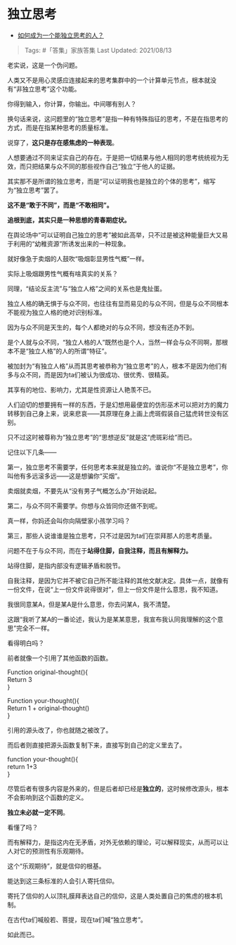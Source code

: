 # 独立思考

- [如何成为一个能独立思考的人？](https://www.zhihu.com/question/20527159/answer/1645922461)

>Tags: #「答集」家族答集
>Last Updated: 2021/08/13

老实说，这是一个伪问题。

人类又不是用心灵感应连接起来的思考集群中的一个计算单元节点，根本就没有“非独立思考”这个功能。

你得到输入，你计算，你输出。中间哪有别人？

换句话来说，这问题里的“独立思考”是指一种有特殊指征的思考，不是在指思考的方式，而是在指某种思考的质量标准。

说穿了，**这只是存在感焦虑的一种表现**。

人想要通过不同来证实自己的存在。于是把一切结果与他人相同的思考统统视为无效，而只把结果与众不同的那些视作自己“独立”于他人的证据。

其实那不是所谓的独立思考，而是“可以证明我也是独立的个体的思考”，缩写为“独立思考”罢了。

**这不是“敢于不同”，而是“不敢相同”。**

**追根到底，其实只是一种思想的青春期症状。**

在舆论场中“可以证明自己独立的思考”被如此高举，只不过是被这种能量巨大又易于利用的“幼稚资源”所诱发出来的一种现象。

就好像急于卖烟的人鼓吹“吸烟彰显男性气概”一样。

实际上吸烟跟男性气概有啥真实的关系？

同理，“结论反主流”与“独立人格”之间的关系也是鬼扯蛋。

独立人格的确无惧于与众不同，也往往有显而易见的与众不同，但是与众不同根本不能视为独立人格的绝对识别标准。

因为与众不同是天生的，每个人都绝对的与众不同，想没有还办不到。

是个人就与众不同，“独立人格的人”既然也是个人，当然一样会与众不同啊，那根本不是“独立人格”的人的所谓“特征”。

被加封为“有独立人格”从而其思考被恭称为“独立思考”的人，根本不是因为他们有多与众不同，而是因为ta们被认为很成功、很优秀、很精英。

其享有的地位、影响力，尤其是性资源让人艳羡不已。

人们迫切的想要拥有一样的东西，于是幻想用最便宜的仿形巫术可以把对方的魔力转移到自己身上来，说来悲哀——其原理在身上画上虎斑假装自己猛虎转世没有区别。

只不过这时被尊称为“独立思考”的“思想逆反”就是这“虎斑彩绘”而已。

记住以下几条——

第一，独立思考不需要学，任何思考本来就是独立的。谁说你“不是独立思考”，你叫他有多远滚多远——这是想骗你“买烟”。

卖烟就卖烟，不要先从“没有男子气概怎么办”开始说起。

第二，与众不同不需要学。你想与众皆同你还做不到呢。

真一样，你妈还会叫你向隔壁家小孩学习吗？

第三，那些人说谁谁是独立思考，只不过是因为ta们在崇拜那人的思考质量。

问题不在于与众不同，而在于**站得住脚，自我注释，而且有解释力。**

站得住脚，是指内部没有逻辑矛盾和脱节。

自我注释，是因为它并不被它自己所不能注释的其他文献决定。具体一点，就像有一份文件，在说“上一份文件说得很对”，但上一份文件是什么意思，我不知道。

我很同意某A，但是某A是什么意思，你去问某A，我不清楚。

这跟“我听了某A的一番论述，我认为是某某意思，我宣布我认同我理解的这个意思”完全不一样。

看得明白吗？

前者就像一个引用了其他函数的函数。

Function original-thought(){  
Return 3  
}

Function your-thought(){  
Return 1 + original-thought()  
}

引用的源头改了，你也就随之被改了。

而后者则直接把源头函数复制下来，直接写到自己的定义里去了。

function your-thought(){  
return 1+3  
}

尽管后者有很多内容是外来的，但是后者却已经是**独立的**，这时候修改源头，根本不会影响到这个函数的定义。

**独立未必就一定不同**。

看懂了吗？

而有解释力，是指这内在无矛盾，对外无依赖的理论，可以解释现实，从而可以让人对它的预测性有乐观期待。

这个“乐观期待”，就是信仰的根基。

能达到这三条标准的人会引人寄托信仰。

寄托了信仰的人以顶礼膜拜表达自己的信仰，这是人类处置自己的焦虑的根本机制。

在古代ta们喊般若、菩提，现在ta们喊“独立思考”。

如此而已。